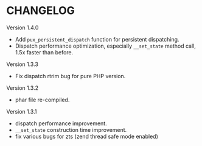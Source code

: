 CHANGELOG
==================

Version 1.4.0

- Add `pux_persistent_dispatch` function for persistent dispatching.
- Dispatch performance optimization, especially `__set_state` method call, 1.5x faster than before.

Version 1.3.3

- Fix dispatch rtrim bug for pure PHP version.

Version 1.3.2

- phar file re-compiled.

Version 1.3.1

- dispatch performance improvement.
- `__set_state` construction time improvement.
- fix various bugs for zts (zend thread safe mode enabled)

